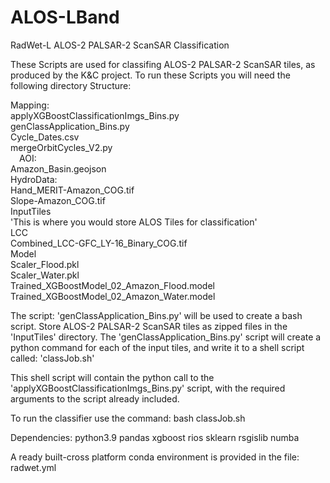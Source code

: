 # ALOS-LBand
RadWet-L ALOS-2 PALSAR-2 ScanSAR Classification 

These Scripts are used for classifing ALOS-2 PALSAR-2 ScanSAR tiles, as produced by the K&C project. To run these Scripts you will need the following directory Structure:

Mapping:
<br />applyXGBoostClassificationImgs_Bins.py
<br />genClassApplication_Bins.py
<br />Cycle_Dates.csv
<br />mergeOrbitCycles_V2.py
<br />&emsp;AOI:
<br />Amazon_Basin.geojson
<br />HydroData:
<br />Hand_MERIT-Amazon_COG.tif
<br />Slope-Amazon_COG.tif
<br />InputTiles 
<br />'This is where you would store ALOS Tiles for classification'
<br />LCC
<br />Combined_LCC-GFC_LY-16_Binary_COG.tif
<br />Model
<br />Scaler_Flood.pkl
<br />Scaler_Water.pkl
<br />Trained_XGBoostModel_02_Amazon_Flood.model
<br />Trained_XGBoostModel_02_Amazon_Water.model
		
The script: 'genClassApplication_Bins.py' will be used to create a bash script. Store ALOS-2 PALSAR-2 ScanSAR tiles as zipped files in the 'InputTiles' directory. The 'genClassApplication_Bins.py' script will create a python command for each of the input tiles, and write it to a shell script called: 'classJob.sh'

This shell script will contain the python call to the 'applyXGBoostClassificationImgs_Bins.py' script, with the required arguments to the script already included.

To run the classifier use the command: bash classJob.sh

Dependencies:
python3.9
pandas
xgboost
rios
sklearn
rsgislib
numba

A ready built-cross platform conda environment is provided in the file: radwet.yml








